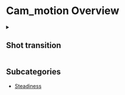 # Cam_motion Overview

<details>
<summary><h2>Shot transition</h2></summary>


<h3>🔵 Label Name:</h3>
```ini
[has_shot_transition_cam_motion]
```

<details>
<summary><h4>🟠 Question (Definition)</h4></summary>

- Does the video include one or more shot transitions?

- Does the video contain hard cuts or soft transitions, or a combination of both?

- Are there any shot transitions in the video?

- Does this footage feature one or more cuts or soft transitions?

</details>

<details>
<summary><h4>🟠 Alternative Question</h4></summary>

- Is there a transition between shots?

- Does the video include a shot transition?

- Does the video include a hard cut or a soft transition?

- Is there a shot transition?

- Is a cut or soft transition used in this footage?

- Does the video include any shot transitions?

- Does the video include a hard cut or a soft transition?

</details>

<details>
<summary><h4>🟠 Prompt (Definition)</h4></summary>

- A video showing one or more shot transitions.

- The video features hard cuts, soft transitions, or a combination of both.

- The video contains one or more cuts or soft transitions between shots.

- A video that includes at least one shot transition.

- A video with at least one shot transition.

- A video featuring one or more shot transitions.

- A video with one or more shot transitions.

</details>

<details>
<summary><h4>🟠 Alternative Prompt</h4></summary>

- The video includes either a hard cut or a soft transition.

- The video shows a hard cut or a soft transition between shots.

- A video where there is a transition between shots.

- The video contains a cut or a soft transition between scenes.

- A video that includes shot transitions between scenes.

- A video with a hard cut or soft transition.

- A video that includes a shot transition.

- A video with a cut or soft transition.

- A video featuring shot transitions.

- A video with either a hard cut or soft transition.

- A video with at least one transition.

- A video with shot transitions.

- A video with cuts or soft transitions.

- A video with hard cuts, soft transitions, or both.

- A video where shots change with a transition.

</details>

<h4>🟢 Positive:</h4>
```diff
+ self.cam_motion.shot_transition
```

<h4>🔴 Negative:</h4>
```diff
- not self.cam_motion.shot_transition
```

</details>


## Subcategories

- [Steadiness](./steadiness/index.md)